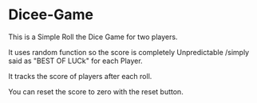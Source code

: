 # Dicee-Game

This is a Simple Roll the Dice Game for two players.

It uses random function so the score is completely Unpredictable /simply said as "BEST OF LUCk" for each Player.


It tracks the score of players after each roll.

You can reset the score to zero with the reset button.
